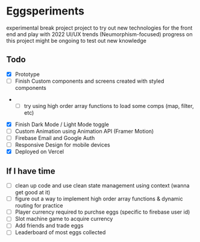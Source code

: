 # Eggsperiments

experimental break project project to try out new technologies for the front end and play with 2022 UI/UX trends (Neumorphism-focused)
progress on this project might be ongoing to test out new knowledge

## Todo
- [x] Prototype
- [ ] Finish Custom components and screens created with styled components 
- - [ ] try using high order array functions to load some comps (map, filter, etc)
- [x] Finish Dark Mode / Light Mode toggle 
- [ ] Custom Animation using Animation API (Framer Motion)
- [ ] Firebase Email and Google Auth
- [ ] Responsive Design for mobile devices
- [x] Deployed on Vercel

## If I have time
- [ ] clean up code and use clean state management using context (wanna get good at it)
- [ ] figure out a way to implement high order array functions & dynamic routing for practice 
- [ ] Player currency required to purchse eggs (specific to firebase user id)
- [ ] Slot machine game to acquire currency
- [ ] Add friends and trade eggs
- [ ] Leaderboard of most eggs collected
